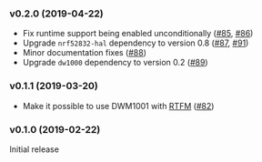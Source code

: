 <a name="v0.2.0"></a>
### v0.2.0 (2019-04-22)

- Fix runtime support being enabled unconditionally ([#85], [#86])
- Upgrade `nrf52832-hal` dependency to version 0.8 ([#87], [#91])
- Minor documentation fixes ([#88])
- Upgrade `dw1000` dependency to version 0.2 ([#89])

[#85]: https://github.com/braun-robotics/rust-dwm1001/pull/85
[#86]: https://github.com/braun-robotics/rust-dwm1001/pull/86
[#87]: https://github.com/braun-robotics/rust-dwm1001/pull/87
[#91]: https://github.com/braun-robotics/rust-dwm1001/pull/91
[#88]: https://github.com/braun-robotics/rust-dwm1001/pull/88
[#89]: https://github.com/braun-robotics/rust-dwm1001/pull/89


<a name="v0.1.1"></a>
### v0.1.1 (2019-03-20)

- Make it possible to use DWM1001 with [RTFM](https://crates.io/crates/cortex-m-rtfm) ([#82](https://github.com/braun-robotics/rust-dwm1001/pull/82))


<a name="v0.1.0"></a>
### v0.1.0 (2019-02-22)

Initial release
